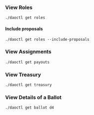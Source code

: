 

### View Roles
```
./daoctl get roles
```
#### Include proposals
```
./daoctl get roles --include-proposals
```
### View Assignments
```
./daoctl get payouts
```
### View Treasury
```
./daoctl get treasury
```
### View Details of a Ballot
```
./daoctl get ballot d4
```